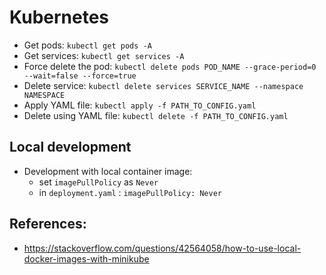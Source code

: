 # Kubernetes

- Get pods: `kubectl get pods -A`
- Get services: `kubectl get services -A`
- Force delete the pod: `kubectl delete pods POD_NAME --grace-period=0 --wait=false --force=true`
- Delete service: `kubectl delete services SERVICE_NAME --namespace NAMESPACE`
- Apply YAML file: `kubectl apply -f PATH_TO_CONFIG.yaml`
- Delete using YAML file: `kubectl delete -f PATH_TO_CONFIG.yaml`


## Local development
- Development with local container image:
    - set `imagePullPolicy` as `Never`
    - in `deployment.yaml` : `imagePullPolicy: Never`


## References:
- https://stackoverflow.com/questions/42564058/how-to-use-local-docker-images-with-minikube